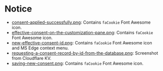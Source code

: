 # Notice

- [consent-applied-successfully.png](consent-applied-successfully.png):
  Contains `faCookie` Font Awesome icon.
- [effective-consent-on-the-customization-pane.png](effective-consent-on-the-customization-pane.png):
  Contains `faCookie` Font Awesome icon.
- [new-effective-consent-id.png](new-effective-consent-id.png):
  Contains `faCookie` Font Awesome icon and MS Edge context menu.
- [requesting-a-consent-record-by-id-from-the-database.png](requesting-a-consent-record-by-id-from-the-database.png):
  Screenshot from Cloudflare KV.
- [saving-new-consent.png](saving-new-consent.png):
  Contains `faCookie` Font Awesome icon.
